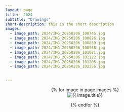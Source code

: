 ```yaml
---
layout: page
title:  2024
subtitle: "Drawings"
short-description: this is the short description
images:
  - image_path: 2024/IMG_20250206_100745.jpg
  - image_path: 2024/IMG_20250206_100826.jpg
  - image_path: 2024/IMG_20250206_100859.jpg
  - image_path: 2024/IMG_20250206_100938.jpg
  - image_path: 2024/IMG_20250206_101021.jpg
  - image_path: 2024/IMG_20250206_101122.jpg
  - image_path: 2024/IMG_20250206_101205.jpg
  - image_path: 2024/IMG_20250206_101256.jpg


---
```

<center>
{% for image in page.images %}
  <div class="collection">
	<img src="{{ image.image_path }}" alt="{{ image.title}}"/>
	<p></p>
  </div>
{% endfor %}
</center>
